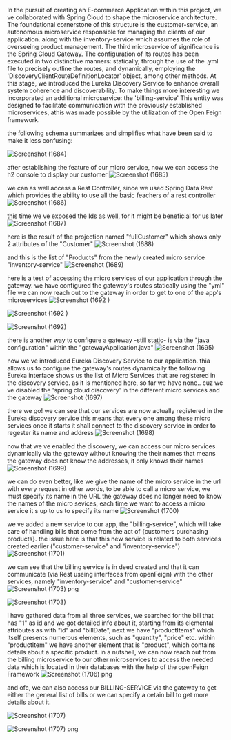 In the pursuit of creating an E-commerce Application within this project, we ve collaborated with Spring Cloud to shape the microservice architecture. The foundational cornerstone of this structure is the customer-service,
an autonomous microservice responsible for managing the clients of our application. along with the inventory-service which assumes the role of overseeing product management. 
The third microservice of significance is the Spring Cloud Gateway. The configuration of its routes has been executed in two distinctive manners: statically, through the use of the .yml file to precisely outline the routes,
and dynamically, employing the 'DiscoveryClientRouteDefinitionLocator' object, among other methods. 
At this stage, we introduced the Eureka Discovery Service to enhance overall system coherence and discoverability.
To make things more interesting we incorporated an additional microservice: the 'billing-service' This entity was designed to facilitate communication with the previously established microservices, athis was made possible by
the utilization of the Open Feign framework.

the following schema summarizes and simplifies what have been said to make it less confusing:

![Screenshot (1684)](https://github.com/YassineAlami/E-commerce-Micro-Services-with-Spring-Cloud/assets/40896739/c3282572-b05a-458d-bc24-a8ac4eb93a3a)



after establishing the feature of our micro service, now we can access the h2 console to display our customer
![Screenshot (1685)](https://github.com/YassineAlami/E-commerce-Micro-Services-with-Spring-Cloud/assets/40896739/257f0dbb-289e-411f-8b53-10bd9c3d391d)




we can as well access a Rest Controller, since we used Spring Data Rest which provides the ability to use all the basic feachers of a rest controller
![Screenshot (1686)](https://github.com/YassineAlami/E-commerce-Micro-Services-with-Spring-Cloud/assets/40896739/ed20947e-7cf0-4cb7-87b3-1e9d2118d415)




this time we ve exposed the Ids as well, for it might be beneficial for us later
![Screenshot (1687)](https://github.com/YassineAlami/E-commerce-Micro-Services-with-Spring-Cloud/assets/40896739/f43b5cc6-750a-46a9-854d-bd0f1591e909)




here is the result of the projection named "fullCustomer" which shows only 2 attributes of the "Customer"
![Screenshot (1688)](https://github.com/YassineAlami/E-commerce-Micro-Services-with-Spring-Cloud/assets/40896739/2b12896f-9324-4da2-92d0-494e20d34c3a)




and this is the list of "Products" from the newly created micro service "inventory-service"
![Screenshot (1689)](https://github.com/YassineAlami/E-commerce-Micro-Services-with-Spring-Cloud/assets/40896739/70f89ca7-c834-4b02-817d-1dbc2506a1d9)



here is a test of accessing the micro services of our application through the gateway. we have configured the gateway's routes statically using the "yml" file
we can now reach out to the gateway in order to get to one of the app's microservices
![Screenshot (1692  )](https://github.com/YassineAlami/E-commerce-Micro-Services-with-Spring-Cloud/assets/40896739/b3d53fa8-d150-4cb8-bd6c-95ffdab8717f)

![Screenshot (1692 )](https://github.com/YassineAlami/E-commerce-Micro-Services-with-Spring-Cloud/assets/40896739/545004d1-2be8-45a1-8823-954b4f5ac113)

![Screenshot (1692)](https://github.com/YassineAlami/E-commerce-Micro-Services-with-Spring-Cloud/assets/40896739/42075f9e-fdc7-4447-bea6-488cd957a610)



there is another way to configure a gateway -still static- is via the "java configuration" within the "gatewayApplication.java"
![Screenshot (1695)](https://github.com/YassineAlami/E-commerce-Micro-Services-with-Spring-Cloud/assets/40896739/9638d131-e67b-4e5d-88eb-5630f5ab16bc)




now we ve introduced Eureka Discovery Service to our application. thia allows us to configure the gateway's routes dynamically
the following Eureka interface shows us the list of Micro Services that are registered in the discovery service. as it is mentioned here, so far we have none.. cuz we ve disabled the 'spring cloud discovery' in the different micro services and the gateway
![Screenshot (1697)](https://github.com/YassineAlami/E-commerce-Micro-Services-with-Spring-Cloud/assets/40896739/75249d41-49ff-49de-a8f0-eac51e7e4cf9)



there we go! we can see that our services are now actually registered in the Eureka discovery service
this means that every one among these micro services once it starts it shall connect to the discovery service in order to regester its name and address
![Screenshot (1698)](https://github.com/YassineAlami/E-commerce-Micro-Services-with-Spring-Cloud/assets/40896739/f61cd855-c38a-4a1f-864f-e9726c42902c)



now that we ve enabled the discovery, we can access our micro services dynamically via the gateway without knowing the their names
that means the gateway does not know the addresses, it only knows their names 
![Screenshot (1699)](https://github.com/YassineAlami/E-commerce-Micro-Services-with-Spring-Cloud/assets/40896739/ab902a2b-1ab8-4524-8605-47d5158d13cb)




we can do even better, like we give the name of the micro service in the url with every request
in other words, to be able to call a micro service, we must specify its name in the URL 
the gateway does no longer need to know the names of the micro sevices, each time we want to access a micro service it s up to us to specify its name
![Screenshot (1700)](https://github.com/YassineAlami/E-commerce-Micro-Services-with-Spring-Cloud/assets/40896739/0609a643-fb4a-479b-a22d-e0eca4e1d528)




we ve added a new service to our app, the "billing-service", which will take care of handling bills that come from the act of {customers purchasing products}.
the issue here is that this new service is related to both services created earlier ("customer-service" and "inventory-service")
![Screenshot (1701)](https://github.com/YassineAlami/E-commerce-Micro-Services-with-Spring-Cloud/assets/40896739/5109039b-33b7-4d66-8aad-c93b5ed99875)



we can see that the billing service is in deed created and that it can communicate (via Rest useing interfaces from openFeign) with the other services, namely "inventory-service" and "customer-service"
![Screenshot (1703)  png](https://github.com/YassineAlami/E-commerce-Micro-Services-with-Spring-Cloud/assets/40896739/c068bbfb-0018-4c1f-b7e9-9f48248a800a)

![Screenshot (1703)](https://github.com/YassineAlami/E-commerce-Micro-Services-with-Spring-Cloud/assets/40896739/170574d1-6ed4-4f9c-9ad9-a4b1caba8f77)




i have gathered data from all three services, we searched for the bill that has "1" as id and we got detailed info about it, starting from its elemental attributes as with "id" and "billDate", next we have "productItems" which itself presents numerous elements, such as "quantity", "price" etc.
within "productItem" we have another element that is "product", which contains details about a specific product.
in a nutshell, we can now reach out from the billing microservice to our other microservices to access the needed data which is located in their databases with the help of the openFeign Framework
![Screenshot (1706) png](https://github.com/YassineAlami/E-commerce-Micro-Services-with-Spring-Cloud/assets/40896739/e637aea7-c895-4744-94b2-b59e1cab74e0)




and ofc, we can also access our BILLING-SERVICE via the gateway to get either the general list of bills or we can specify a cetain bill to get more details about it.

![Screenshot (1707) ](https://github.com/YassineAlami/E-commerce-Micro-Services-with-Spring-Cloud/assets/40896739/49355628-6cc1-48e0-b372-ba4dc7ed8440)

![Screenshot (1707) png](https://github.com/YassineAlami/E-commerce-Micro-Services-with-Spring-Cloud/assets/40896739/2bbe8a3e-4879-47e8-9453-b5272d61ba4e)

